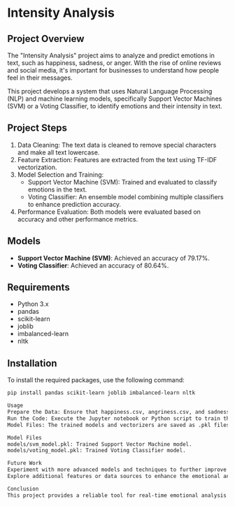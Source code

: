 # Intensity Analysis

## Project Overview

The "Intensity Analysis" project aims to analyze and predict emotions in text, such as happiness, sadness, or anger. With the rise of online reviews and social media, it's important for businesses to understand how people feel in their messages.

This project develops a system that uses Natural Language Processing (NLP) and machine learning models, specifically Support Vector Machines (SVM) or a Voting Classifier, to identify emotions and their intensity in text.

## Project Steps

1. Data Cleaning: The text data is cleaned to remove special characters and make all text lowercase.
2. Feature Extraction: Features are extracted from the text using TF-IDF vectorization.
3. Model Selection and Training:
   - Support Vector Machine (SVM): Trained and evaluated to classify emotions in the text.
   - Voting Classifier: An ensemble model combining multiple classifiers to enhance prediction accuracy.
4. Performance Evaluation: Both models were evaluated based on accuracy and other performance metrics.

## Models

- **Support Vector Machine (SVM)**: Achieved an accuracy of 79.17%.
- **Voting Classifier**: Achieved an accuracy of 80.64%.

## Requirements

- Python 3.x
- pandas
- scikit-learn
- joblib
- imbalanced-learn
- nltk

## Installation

To install the required packages, use the following command:

```bash
pip install pandas scikit-learn joblib imbalanced-learn nltk

Usage
Prepare the Data: Ensure that happiness.csv, angriness.csv, and sadness.csv are in the same directory as the code.
Run the Code: Execute the Jupyter notebook or Python script to train the models and evaluate their performance.
Model Files: The trained models and vectorizers are saved as .pkl files in the models directory.

Model Files
models/svm_model.pkl: Trained Support Vector Machine model.
models/voting_model.pkl: Trained Voting Classifier model.

Future Work
Experiment with more advanced models and techniques to further improve accuracy.
Explore additional features or data sources to enhance the emotional analysis.

Conclusion
This project provides a reliable tool for real-time emotional analysis of text, leveraging advanced NLP and machine learning techniques to deliver accurate predictions of emotions.
